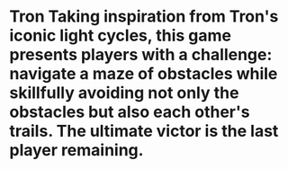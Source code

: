 # Tron Taking inspiration from Tron's iconic light cycles, this game presents players with a challenge: navigate a maze of obstacles while skillfully avoiding not only the obstacles but also each other's trails. The ultimate victor is the last player remaining.
